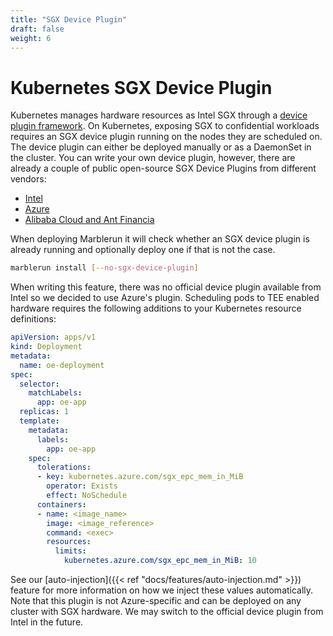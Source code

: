 ```yaml
---
title: "SGX Device Plugin"
draft: false
weight: 6
---
```


# Kubernetes SGX Device Plugin

Kubernetes manages hardware resources as Intel SGX through a [device plugin framework](https://kubernetes.io/docs/concepts/extend-kubernetes/compute-storage-net/device-plugins/).
On Kubernetes, exposing SGX to confidential workloads requires an SGX device plugin running on the nodes they are scheduled on.
The device plugin can either be deployed manually or as a DaemonSet in the cluster. You can write your own device plugin, however, there are already a couple of public open-source SGX Device Plugins from different vendors:

* [Intel](https://intel.github.io/intel-device-plugins-for-kubernetes/cmd/sgx_plugin/README.html)
* [Azure](https://github.com/Azure/aks-engine/blob/master/docs/topics/sgx.md#deploying-the-sgx-device-plugin)
* [Alibaba Cloud and Ant Financia](https://github.com/AliyunContainerService/sgx-device-plugin)

When deploying Marblerun it will check whether an SGX device plugin is already running and optionally deploy one if that is not the case.

```bash
marblerun install [--no-sgx-device-plugin]
```

When writing this feature, there was no official device plugin available from Intel so we decided to use Azure's plugin.
Scheduling pods to TEE enabled hardware requires the following additions to your Kubernetes resource definitions:

```yaml
apiVersion: apps/v1
kind: Deployment
metadata:
  name: oe-deployment
spec:
  selector:
    matchLabels:
      app: oe-app
  replicas: 1
  template:
    metadata:
      labels:
        app: oe-app
    spec:
      tolerations:
      - key: kubernetes.azure.com/sgx_epc_mem_in_MiB
        operator: Exists
        effect: NoSchedule
      containers:
      - name: <image_name>
        image: <image_reference>
        command: <exec>
        resources:
          limits:
            kubernetes.azure.com/sgx_epc_mem_in_MiB: 10
```

See our [auto-injection]({{< ref "docs/features/auto-injection.md" >}}) feature for more information on how we inject these values automatically.
Note that this plugin is not Azure-specific and can be deployed on any cluster with SGX hardware.
We may switch to the official device plugin from Intel in the future.
